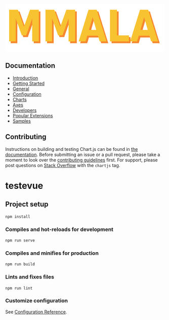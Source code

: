 <p align="center">
    <img src="https://github.com/tacianoamorim/mmala/blob/master/src/assets/img/logo.png" height="150" width="600"><br/>
</p>


## Documentation

- [Introduction](https://www.chartjs.org/docs/latest/)
- [Getting Started](https://www.chartjs.org/docs/latest/getting-started/)
- [General](https://www.chartjs.org/docs/latest/general/)
- [Configuration](https://www.chartjs.org/docs/latest/configuration/)
- [Charts](https://www.chartjs.org/docs/latest/charts/)
- [Axes](https://www.chartjs.org/docs/latest/axes/)
- [Developers](https://www.chartjs.org/docs/latest/developers/)
- [Popular Extensions](https://github.com/chartjs/awesome)
- [Samples](https://www.chartjs.org/samples/)

## Contributing

Instructions on building and testing Chart.js can be found in [the documentation](https://www.chartjs.org/docs/latest/developers/contributing.html#building-and-testing). Before submitting an issue or a pull request, please take a moment to look over the [contributing guidelines](https://www.chartjs.org/docs/latest/developers/contributing.html) first. For support, please post questions on [Stack Overflow](https://stackoverflow.com/questions/tagged/chartjs) with the `chartjs` tag.



# testevue

## Project setup
```
npm install
```

### Compiles and hot-reloads for development
```
npm run serve
```

### Compiles and minifies for production
```
npm run build
```

### Lints and fixes files
```
npm run lint
```

### Customize configuration
See [Configuration Reference](https://cli.vuejs.org/config/).

